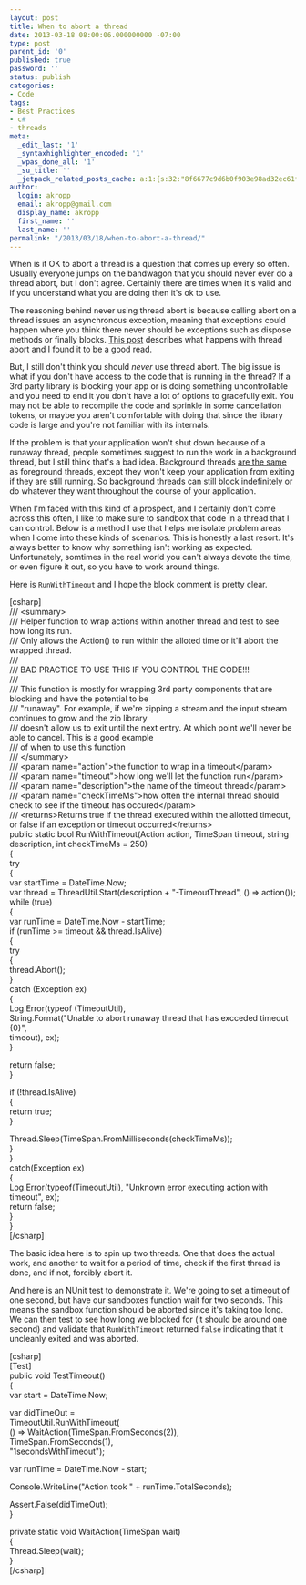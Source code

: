 ```yaml
---
layout: post
title: When to abort a thread
date: 2013-03-18 08:00:06.000000000 -07:00
type: post
parent_id: '0'
published: true
password: ''
status: publish
categories:
- Code
tags:
- Best Practices
- c#
- threads
meta:
  _edit_last: '1'
  _syntaxhighlighter_encoded: '1'
  _wpas_done_all: '1'
  _su_title: ''
  _jetpack_related_posts_cache: a:1:{s:32:"8f6677c9d6b0f903e98ad32ec61f8deb";a:2:{s:7:"expires";i:1554802472;s:7:"payload";a:3:{i:0;a:1:{s:2:"id";i:2985;}i:1;a:1:{s:2:"id";i:532;}i:2;a:1:{s:2:"id";i:4764;}}}}
author:
  login: akropp
  email: akropp@gmail.com
  display_name: akropp
  first_name: ''
  last_name: ''
permalink: "/2013/03/18/when-to-abort-a-thread/"
---
```

When is it OK to abort a thread is a question that comes up every so often. Usually everyone jumps on the bandwagon that you should never ever do a thread abort, but I don't agree. Certainly there are times when it's valid and if you understand what you are doing then it's ok to use.

The reasoning behind never using thread abort is because calling abort on a thread issues an asynchronous exception, meaning that exceptions could happen where you think there never should be exceptions such as dispose methods or finally blocks. [This post](http://www.interact-sw.co.uk/iangblog/2004/11/12/cancellation) describes what happens with thread abort and I found it to be a good read.

But, I still don't think you should _never_ use thread abort. The big issue is what if you don't have access to the code that is running in the thread? If a 3rd party library is blocking your app or is doing something uncontrollable and you need to end it you don't have a lot of options to gracefully exit. You may not be able to recompile the code and sprinkle in some cancellation tokens, or maybe you aren't comfortable with doing that since the library code is large and you're not familiar with its internals.

If the problem is that your application won't shut down because of a runaway thread, people sometimes suggest to run the work in a background thread, but I still think that's a bad idea. Background threads [are the same](http://msdn.microsoft.com/en-us/library/system.threading.thread.isbackground.aspx) as foreground threads, except they won't keep your application from exiting if they are still running. So background threads can still block indefinitely or do whatever they want throughout the course of your application.

When I'm faced with this kind of a prospect, and I certainly don't come across this often, I like to make sure to sandbox that code in a thread that I can control. Below is a method I use that helps me isolate problem areas when I come into these kinds of scenarios. This is honestly a last resort. It's always better to know why something isn't working as expected. Unfortunately, somtimes in the real world you can't always devote the time, or even figure it out, so you have to work around things.

Here is `RunWithTimeout` and I hope the block comment is pretty clear.

[csharp]  
/// \<summary\>  
/// Helper function to wrap actions within another thread and test to see how long its run.  
/// Only allows the Action() to run within the alloted time or it'll abort the wrapped thread.  
///  
/// BAD PRACTICE TO USE THIS IF YOU CONTROL THE CODE!!!  
///  
/// This function is mostly for wrapping 3rd party components that are blocking and have the potential to be  
/// "runaway". For example, if we're zipping a stream and the input stream continues to grow and the zip library  
/// doesn't allow us to exit until the next entry. At which point we'll never be able to cancel. This is a good example  
/// of when to use this function  
/// \</summary\>  
/// \<param name="action"\>the function to wrap in a timeout\</param\>  
/// \<param name="timeout"\>how long we'll let the function run\</param\>  
/// \<param name="description"\>the name of the timeout thread\</param\>  
/// \<param name="checkTimeMs"\>how often the internal thread should check to see if the timeout has occured\</param\>  
/// \<returns\>Returns true if the thread executed within the allotted timeout, or false if an exception or timeout occurred\</returns\>  
public static bool RunWithTimeout(Action action, TimeSpan timeout, string description, int checkTimeMs = 250)  
{  
 try  
 {  
 var startTime = DateTime.Now;  
 var thread = ThreadUtil.Start(description + "-TimeoutThread", () =\> action());  
 while (true)  
 {  
 var runTime = DateTime.Now - startTime;  
 if (runTime \>= timeout && thread.IsAlive)  
 {  
 try  
 {  
 thread.Abort();  
 }  
 catch (Exception ex)  
 {  
 Log.Error(typeof (TimeoutUtil),  
 String.Format("Unable to abort runaway thread that has excceded timeout {0}",  
 timeout), ex);  
 }

return false;  
 }

if (!thread.IsAlive)  
 {  
 return true;  
 }

Thread.Sleep(TimeSpan.FromMilliseconds(checkTimeMs));  
 }  
 }  
 catch(Exception ex)  
 {  
 Log.Error(typeof(TimeoutUtil), "Unknown error executing action with timeout", ex);  
 return false;  
 }  
}  
[/csharp]

The basic idea here is to spin up two threads. One that does the actual work, and another to wait for a period of time, check if the first thread is done, and if not, forcibly abort it.

And here is an NUnit test to demonstrate it. We're going to set a timeout of one second, but have our sandboxes function wait for two seconds. This means the sandbox function should be aborted since it's taking too long. We can then test to see how long we blocked for (it should be around one second) and validate that `RunWithTimeout` returned `false` indicating that it uncleanly exited and was aborted.

[csharp]  
[Test]  
public void TestTimeout()  
{  
 var start = DateTime.Now;

var didTimeOut =  
 TimeoutUtil.RunWithTimeout(  
 () =\> WaitAction(TimeSpan.FromSeconds(2)),  
 TimeSpan.FromSeconds(1),  
 "1secondsWithTimeout");

var runTime = DateTime.Now - start;

Console.WriteLine("Action took " + runTime.TotalSeconds);

Assert.False(didTimeOut);  
}

private static void WaitAction(TimeSpan wait)  
{  
 Thread.Sleep(wait);  
}  
[/csharp]

